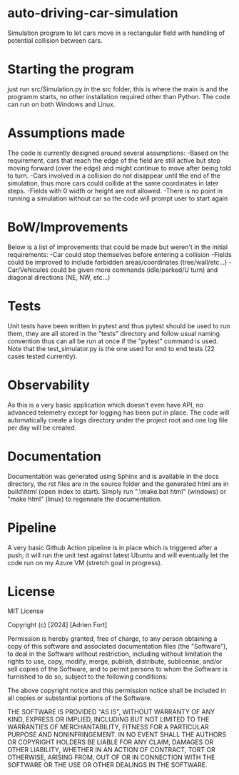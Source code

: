 # auto-driving-car-simulation

Simulation program to let cars move in a rectangular field with handling of potential collision between cars.

# Starting the program

just run src/Simulation.py in the src folder, this is where the main is and the programm starts, no other installation required other than Python. The code can run on both Windows and Linux.

# Assumptions made

The code is currently designed around several assumptions:
    -Based on the requirement, cars that reach the edge of the field are still active but stop moving forward (over the edge) and might continue to move after being told to turn.
    -Cars involved in a collision do not disappear until the end of the simulation, thus more cars could collide at the same coordinates in later steps.
    -Fields with 0 width or height are not allowed.
    -There is no point in running a simulation without car so the code will prompt user to start again


# BoW/Improvements

Below is a list of improvements that could be made but weren't in the initial requirements:
    -Car could stop themselves before entering a collision
    -Fields could be improved to include forbidden areas/coordinates (tree/wall/etc...)
    -Car/Vehicules could be given more commands (idle/parked/U turn) and diagonal directions (NE, NW, etc...)

# Tests

Unit tests have been written in pytest and thus pytest should be used to run them, they are all stored in the "tests" directory and follow usual naming convention thus can all be run at once if the "pytest" command is used. Note that the test_simulator.py is the one used for end to end tests (22 cases tested currently).

# Observability

As this is a very basic application which doesn't even have API, no advanced telemetry except for logging has been put in place. The code will automatically create a logs directory under the project root and one log file per day will be created. 

# Documentation

Documentation was generated using Sphinx and is available in the docs directory, the rst files are in the source folder and the generated html are in build\html (open index to start). Simply run ".\make.bat html" (windows) or "make html" (linux) to regeneate the documentation.

# Pipeline

A very basic Github Action pipeline is in place which is triggered after a push, it will run the unit test against latest Ubuntu and will eventually let the code run on my Azure VM (stretch goal in progress).

# License

MIT License

Copyright (c) [2024] [Adrien Fort]

Permission is hereby granted, free of charge, to any person obtaining a copy
of this software and associated documentation files (the "Software"), to deal
in the Software without restriction, including without limitation the rights
to use, copy, modify, merge, publish, distribute, sublicense, and/or sell
copies of the Software, and to permit persons to whom the Software is
furnished to do so, subject to the following conditions:

The above copyright notice and this permission notice shall be included in all
copies or substantial portions of the Software.

THE SOFTWARE IS PROVIDED "AS IS", WITHOUT WARRANTY OF ANY KIND, EXPRESS OR
IMPLIED, INCLUDING BUT NOT LIMITED TO THE WARRANTIES OF MERCHANTABILITY,
FITNESS FOR A PARTICULAR PURPOSE AND NONINFRINGEMENT. IN NO EVENT SHALL THE
AUTHORS OR COPYRIGHT HOLDERS BE LIABLE FOR ANY CLAIM, DAMAGES OR OTHER
LIABILITY, WHETHER IN AN ACTION OF CONTRACT, TORT OR OTHERWISE, ARISING FROM,
OUT OF OR IN CONNECTION WITH THE SOFTWARE OR THE USE OR OTHER DEALINGS IN THE
SOFTWARE.